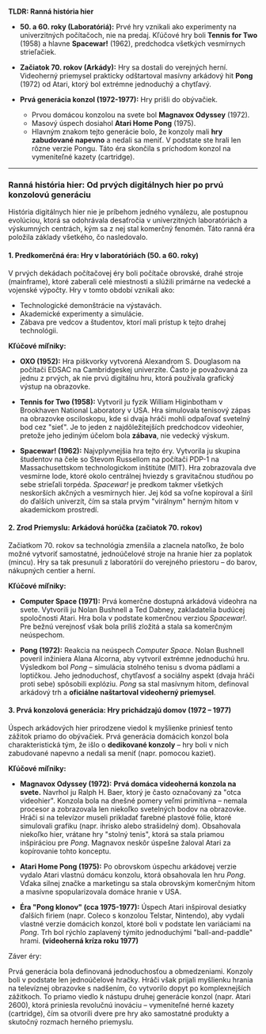 **TLDR: Ranná história hier**

- **50. a 60. roky (Laboratóriá):** Prvé hry vznikali ako experimenty na univerzitných počítačoch, nie na predaj. Kľúčové hry boli **Tennis for Two** (1958) a hlavne **Spacewar!** (1962), predchodca všetkých vesmírnych strieľačiek.
    
- **Začiatok 70. rokov (Arkády):** Hry sa dostali do verejných herní. Videoherný priemysel prakticky odštartoval masívny arkádový hit **Pong** (1972) od Atari, ktorý bol extrémne jednoduchý a chytľavý.
    
- **Prvá generácia konzol (1972-1977):** Hry prišli do obývačiek.
    - Prvou domácou konzolou na svete bol **Magnavox Odyssey** (1972).
    - Masový úspech dosiahol **Atari Home Pong** (1975).
    - Hlavným znakom tejto generácie bolo, že konzoly mali **hry zabudované napevno** a nedali sa meniť. V podstate ste hrali len rôzne verzie Pongu. Táto éra skončila s príchodom konzol na vymeniteľné kazety (cartridge).

---

### **Ranná história hier: Od prvých digitálnych hier po prvú konzolovú generáciu**

História digitálnych hier nie je príbehom jedného vynálezu, ale postupnou evolúciou, ktorá sa odohrávala desaťročia v univerzitných laboratóriách a výskumných centrách, kým sa z nej stal komerčný fenomén. Táto ranná éra položila základy všetkého, čo nasledovalo.

#### **1. Predkomerčná éra: Hry v laboratóriách (50. a 60. roky)**

V prvých dekádach počítačovej éry boli počítače obrovské, drahé stroje (mainframe), ktoré zaberali celé miestnosti a slúžili primárne na vedecké a vojenské výpočty. Hry v tomto období vznikali ako:

- Technologické demonštrácie na výstavách.
- Akademické experimenty a simulácie.
- Zábava pre vedcov a študentov, ktorí mali prístup k tejto drahej technológii.

**Kľúčové míľniky:**

- **OXO (1952):** Hra piškvorky vytvorená Alexandrom S. Douglasom na počítači EDSAC na Cambridgeskej univerzite. Často je považovaná za jednu z prvých, ak nie prvú digitálnu hru, ktorá používala grafický výstup na obrazovke.
    
- **Tennis for Two (1958):** Vytvoril ju fyzik William Higinbotham v Brookhaven National Laboratory v USA. Hra simulovala tenisový zápas na obrazovke osciloskopu, kde si dvaja hráči mohli odpaľovať svetelný bod cez "sieť". Je to jeden z najdôležitejších predchodcov videohier, pretože jeho jediným účelom bola **zábava**, nie vedecký výskum.
    
- **Spacewar! (1962):** Najvplyvnejšia hra tejto éry. Vytvorila ju skupina študentov na čele so Stevom Russellom na počítači PDP-1 na Massachusettskom technologickom inštitúte (MIT). Hra zobrazovala dve vesmírne lode, ktoré okolo centrálnej hviezdy s gravitačnou studňou po sebe strieľali torpéda. _Spacewar!_ je predkom takmer všetkých neskorších akčných a vesmírnych hier. Jej kód sa voľne kopíroval a šíril do ďalších univerzít, čím sa stala prvým "virálnym" herným hitom v akademickom prostredí.

#### **2. Zrod Priemyslu: Arkádová horúčka (začiatok 70. rokov)**

Začiatkom 70. rokov sa technológia zmenšila a zlacnela natoľko, že bolo možné vytvoriť samostatné, jednoúčelové stroje na hranie hier za poplatok (mincu). Hry sa tak presunuli z laboratórií do verejného priestoru – do barov, nákupných centier a herní.

**Kľúčové míľniky:**

- **Computer Space (1971):** Prvá komerčne dostupná arkádová videohra na svete. Vytvorili ju Nolan Bushnell a Ted Dabney, zakladatelia budúcej spoločnosti Atari. Hra bola v podstate komerčnou verziou _Spacewar!_. Pre bežnú verejnosť však bola príliš zložitá a stala sa komerčným neúspechom.
    
- **Pong (1972):** Reakcia na neúspech _Computer Space_. Nolan Bushnell poveril inžiniera Alana Alcorna, aby vytvoril extrémne jednoduchú hru. Výsledkom bol _Pong_ – simulácia stolného tenisu s dvoma pádlami a loptičkou. Jeho jednoduchosť, chytľavosť a sociálny aspekt (dvaja hráči proti sebe) spôsobili explóziu. _Pong_ sa stal masívnym hitom, definoval arkádový trh a **oficiálne naštartoval videoherný priemysel**.
    

#### **3. Prvá konzolová generácia: Hry prichádzajú domov (1972 – 1977)**

Úspech arkádových hier prirodzene viedol k myšlienke priniesť tento zážitok priamo do obývačiek. Prvá generácia domácich konzol bola charakteristická tým, že išlo o **dedikované konzoly** – hry boli v nich zabudované napevno a nedali sa meniť (napr. pomocou kaziet).

**Kľúčové míľniky:**

- **Magnavox Odyssey (1972):** **Prvá domáca videoherná konzola na svete.** Navrhol ju Ralph H. Baer, ktorý je často označovaný za "otca videohier". Konzola bola na dnešné pomery veľmi primitívna – nemala procesor a zobrazovala len niekoľko svetelných bodov na obrazovke. Hráči si na televízor museli prikladať farebné plastové fólie, ktoré simulovali grafiku (napr. ihrisko alebo strašidelný dom). Obsahovala niekoľko hier, vrátane hry "stolný tenis", ktorá sa stala priamou inšpiráciou pre _Pong_. Magnavox neskôr úspešne žaloval Atari za kopírovanie tohto konceptu.
    
- **Atari Home Pong (1975):** Po obrovskom úspechu arkádovej verzie vydalo Atari vlastnú domácu konzolu, ktorá obsahovala len hru _Pong_. Vďaka silnej značke a marketingu sa stala obrovským komerčným hitom a masívne spopularizovala domáce hranie v USA.
    
- **Éra "Pong klonov" (cca 1975-1977):** Úspech Atari inšpiroval desiatky ďalších firiem (napr. Coleco s konzolou Telstar, Nintendo), aby vydali vlastné verzie domácich konzol, ktoré boli v podstate len variáciami na _Pong_. Trh bol rýchlo zaplavený týmito jednoduchými "ball-and-paddle" hrami. **(videoherná kríza roku 1977)**
    

Záver éry:

Prvá generácia bola definovaná jednoduchosťou a obmedzeniami. Konzoly boli v podstate len jednoúčelové hračky. Hráči však prijali myšlienku hrania na televíznej obrazovke s nadšením, čo vytvorilo dopyt po komplexnejších zážitkoch. To priamo viedlo k nástupu druhej generácie konzol (napr. Atari 2600), ktorá priniesla revolučnú inováciu – vymeniteľné herné kazety (cartridge), čím sa otvorili dvere pre hry ako samostatné produkty a skutočný rozmach herného priemyslu.